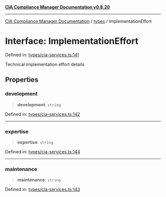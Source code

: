 [**CIA Compliance Manager Documentation v0.8.20**](../../README.md)

***

[CIA Compliance Manager Documentation](../../modules.md) / [types](../README.md) / ImplementationEffort

# Interface: ImplementationEffort

Defined in: [types/cia-services.ts:141](https://github.com/Hack23/cia-compliance-manager/blob/9180e2700dca841f6711d7243c036db4de73db57/src/types/cia-services.ts#L141)

Technical implementation effort details

## Properties

### development

> **development**: `string`

Defined in: [types/cia-services.ts:142](https://github.com/Hack23/cia-compliance-manager/blob/9180e2700dca841f6711d7243c036db4de73db57/src/types/cia-services.ts#L142)

***

### expertise

> **expertise**: `string`

Defined in: [types/cia-services.ts:144](https://github.com/Hack23/cia-compliance-manager/blob/9180e2700dca841f6711d7243c036db4de73db57/src/types/cia-services.ts#L144)

***

### maintenance

> **maintenance**: `string`

Defined in: [types/cia-services.ts:143](https://github.com/Hack23/cia-compliance-manager/blob/9180e2700dca841f6711d7243c036db4de73db57/src/types/cia-services.ts#L143)

